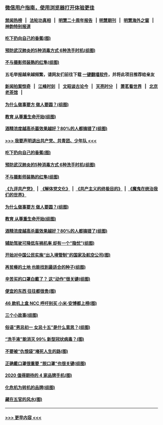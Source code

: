 ### [微信用户指南，使用浏览器打开体验更佳](https://github.com/gfw-breaker/banned-news1/blob/master/indexes/wechat-guide.md?t=0)
#### [禁闻热榜](热点新闻.md?t=0)  &nbsp;&nbsp;|&nbsp;&nbsp; [法轮功真相](https://github.com/gfw-breaker/truth/blob/master/README.md?t=0) &nbsp;&nbsp;|&nbsp;&nbsp; [明慧二十周年报告](https://github.com/gfw-breaker/mh-reports/blob/master/README.md?t=0) &nbsp;&nbsp;|&nbsp;&nbsp;[明慧期刊](https://github.com/gfw-breaker/mh-qikan) &nbsp;&nbsp;|&nbsp;&nbsp; [明慧海外之窗](https://github.com/gfw-breaker/mh-news/blob/master/README.md?t=0) &nbsp;&nbsp;|&nbsp;&nbsp; [神韵特别报道](https://github.com/gfw-breaker/mh-news/blob/master/shenyun.md?t=0)
#### [吃下扔向自己的香蕉(图)](../pages/p8/921375.md?t=02030902) 
#### [预防武汉肺炎的5种消毒方式 6种洗手时机(组图)](../pages/p8/921571.md?t=02030902) 
#### [不与摄影师装熟的红隼(组图)](../pages/p8/921356.md?t=02030902) 
#### 五毛举报越来越频繁，请网友们前往下载 [一键翻墙软件](https://github.com/gfw-breaker/ssr-accounts)，并将此项目推荐给亲友
#### [新闻拍案惊奇](https://github.com/gfw-breaker/banned-news1/blob/master/pages/link4.md) &nbsp;&nbsp;|&nbsp;&nbsp; [江峰时刻](https://github.com/gfw-breaker/banned-news1/blob/master/pages/link4.md) &nbsp;&nbsp;|&nbsp;&nbsp; [文昭谈古论今](https://github.com/gfw-breaker/banned-news1/blob/master/pages/link4.md) &nbsp;&nbsp;|&nbsp;&nbsp; [天亮时分](https://github.com/gfw-breaker/banned-news1/blob/master/pages/link4.md) &nbsp;&nbsp;|&nbsp;&nbsp; [萧茗看世界](https://github.com/gfw-breaker/banned-news1/blob/master/pages/link4.md) &nbsp;&nbsp;|&nbsp;&nbsp; [北京老茶馆](https://github.com/gfw-breaker/banned-news1/blob/master/pages/link4.md) &nbsp;&nbsp;|&nbsp;&nbsp; 
#### [为什么做事要方 做人要圆？(组图)](../pages/p8/921380.md?t=02030902) 
#### [教育 从尊重生命开始(组图)](../pages/p8/921361.md?t=02030902) 
#### [酒精浓度越高杀菌效果越好？80%的人都搞错了(组图)](../pages/p8/921322.md?t=02030902) 
#### [>>> 我要声明退出共产党、共青团、少年队 <<<](https://github.com/begood0513/goodnews/blob/master/quit/letter.md) 
#### [吃下扔向自己的香蕉(图)](../pages/p8/921375.md?t=02030902) 
#### [预防武汉肺炎的5种消毒方式 6种洗手时机(组图)](../pages/p8/921571.md?t=02030902) 
#### [不与摄影师装熟的红隼(组图)](../pages/p8/921356.md?t=02030902) 
#### [《九评共产党》](https://github.com/begood0513/9ping.md/blob/master/README.md) &nbsp;|&nbsp; [《解体党文化》](../../../../jtdwh.md/blob/master/README.md)  &nbsp;|&nbsp; [《共产主义的终极目的》](../../../../gczydzjmd.md/blob/master/README.md) &nbsp;|&nbsp; [《魔鬼在统治我们的世界》](../../../../mgztzwmdsj.md/blob/master/README.md) 
#### [为什么做事要方 做人要圆？(组图)](../pages/p8/921380.md?t=02030902) 
#### [教育 从尊重生命开始(组图)](../pages/p8/921361.md?t=02030902) 
#### [酒精浓度越高杀菌效果越好？80%的人都搞错了(组图)](../pages/p8/921322.md?t=02030902) 
#### [辅助驾驶可降低车祸机率 却有一个“隐忧”(组图)](../pages/p8/921302.md?t=02030902) 
#### [开始对中国公民实施“出入境管制”的国家及航空公司(图)](../pages/p8/921386.md?t=02030902) 
#### [再贫瘠的土地 也能找到最适合的种子(组图)](../pages/p8/921346.md?t=02030902) 
#### [辛苦买的口罩白戴了？ 这“动作”很关键(组图)](../pages/p8/921198.md?t=02030902) 
#### [便宜的东西 往往都很贵(图)](../pages/p8/921155.md?t=02030902) 
#### [46 款机上盒 NCC 呼吁别买 小米‧安博都上榜(图)](../pages/p8/921278.md?t=02030902) 
#### [三个小故事(组图)](../pages/p8/921036.md?t=02030902) 
#### [俗语“男忌初一 女忌十五”是什么意思？(组图)](../pages/p8/921100.md?t=02030902) 
#### [“洗手液”能消灭 99% 新型冠状病毒？(图)](../pages/p8/921196.md?t=02030902) 
#### [不要被“仇恨袋”堵死人生的路(图)](../pages/p8/921132.md?t=02030902) 
#### [正确戴口罩很重要 “脱口罩”也很关键(组图)](../pages/p8/920920.md?t=02030902) 
#### [2020 值得期待的 4 家品牌手机(图)](../pages/p8/921125.md?t=02030902) 
#### [化危机为转机的品牌(组图)](../pages/p8/921128.md?t=02030902) 
#### [藏在五官的风水(图)](../pages/p8/921035.md?t=02030902) 

----
#### [ >>> 更早内容 <<< ](../indexes/p8-earlier.md)
